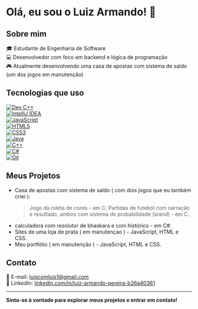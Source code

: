 # Olá, eu sou o Luiz Armando! 👋

## Sobre mim

🎓 Estudante de Engenharia de Software  
💻 Desenvolvedor com foco em backend e lógica de programação  
🎮 Atualmente desenvolvendo uma casa de apostas com sistema de saldo (um dos jogos em manutenção)  

## Tecnologias que uso

[![Dev C++](https://img.shields.io/badge/Dev%20C++-blue?style=for-the-badge&logo=c%2B%2B)](https://www.bloodshed.net/devcpp.html)  
[![IntelliJ IDEA](https://img.shields.io/badge/IntelliJ%20IDEA-000000?style=for-the-badge&logo=intellij-idea&logoColor=white)](https://www.jetbrains.com/idea/)  
[![JavaScript](https://img.shields.io/badge/JavaScript-F7DF1E?style=for-the-badge&logo=javascript&logoColor=black)](https://developer.mozilla.org/en-US/docs/Web/JavaScript)  
[![HTML5](https://img.shields.io/badge/HTML5-E34F26?style=for-the-badge&logo=html5&logoColor=white)](https://developer.mozilla.org/en-US/docs/Web/HTML)  
[![CSS3](https://img.shields.io/badge/CSS3-1572B6?style=for-the-badge&logo=css3&logoColor=white)](https://developer.mozilla.org/en-US/docs/Web/CSS)  
[![Java](https://img.shields.io/badge/Java-007396?style=for-the-badge&logo=java&logoColor=white)](https://www.oracle.com/java/)  
[![C++](https://img.shields.io/badge/C++-00599C?style=for-the-badge&logo=c%2B%2B&logoColor=white)](https://isocpp.org/)  
[![C#](https://img.shields.io/badge/C%23-239120?style=for-the-badge&logo=c-sharp&logoColor=white)](https://learn.microsoft.com/dotnet/csharp/)  
[![Git](https://img.shields.io/badge/Git-F05032?style=for-the-badge&logo=git&logoColor=white)](https://git-scm.com/)

## Meus Projetos

- Casa de apostas com sistema de saldo ( com dois jogos que eu também criei ):
  >   Jogo da roleta de cores - em C;
  >  Partidas de futebol com narração e resultado, ambos com sistema de probabilidade (srand) - em C.
- calculadora com resolutor de bhaskara e com histórico - em C#.
- Sites de uma loja de prata ( em manutençao ) - JavaScript, HTML e CSS.
- Meu portfólio ( em manutenção ) - JavaScript, HTML e CSS.

## Contato

📧 E-mail: luiscomluis1@gmail.com  
🔗 LinkedIn: [linkedin.com/in/luiz-armando-pereira-b26a40361](https://www.linkedin.com/in/luiz-armando-pereira-b26a40361)

---

**Sinta-se à vontade para explorar meus projetos e entrar em contato!**
